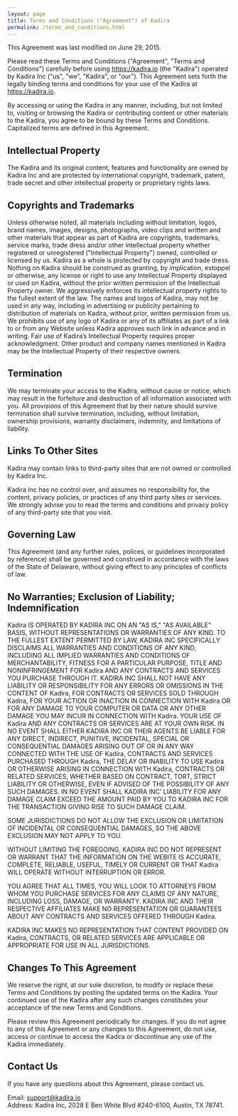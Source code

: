 ```yaml
---
layout: page
title: Terms and Conditions ("Agreement") of Kadira
permalink: /terms_and_conditions.html
---
```


This Agreement was last modified on June 29, 2015.

Please read these Terms and Conditions ("Agreement", "Terms and Conditions") carefully before using https://kadira.io (the "Kadira") operated by Kadira Inc ("us", "we", "Kadira", or "our"). This Agreement sets forth the legally binding terms and conditions for your use of the Kadira at https://kadira.io.

By accessing or using the Kadira in any manner, including, but not limited to, visiting or browsing the Kadira or contributing content or other materials to the Kadira, you agree to be bound by these Terms and Conditions. Capitalized terms are defined in this Agreement.

## Intellectual Property

The Kadira and its original content, features and functionality are owned by Kadira Inc and are protected by international copyright, trademark, patent, trade secret and other intellectual property or proprietary rights laws.

## Copyrights and Trademarks

Unless otherwise noted, all materials including without limitation, logos, brand names, images, designs, photographs, video clips and written and other materials that appear as part of Kadira are copyrights, trademarks, service marks, trade dress and/or other intellectual property whether registered or unregistered ("Intellectual Property") owned, controlled or licensed by us. Kadira as a whole is protected by copyright and trade dress. Nothing on Kadira should be construed as granting, by implication, estoppel or otherwise, any license or right to use any Intellectual Property displayed or used on Kadira, without the prior written permission of the Intellectual Property owner. We aggressively enforces its intellectual property rights to the fullest extent of the law. The names and logos of Kadira, may not be used in any way, including in advertising or publicity pertaining to distribution of materials on Kadira, without prior, written permission from us. We prohibits use of any logo of Kadira or any of its affiliates as part of a link to or from any Website unless Kadira approves such link in advance and in writing. Fair use of Kadira’s Intellectual Property requires proper acknowledgment. Other product and company names mentioned in Kadira may be the Intellectual Property of their respective owners.

## Termination

We may terminate your access to the Kadira, without cause or notice, which may result in the forfeiture and destruction of all information associated with you. All provisions of this Agreement that by their nature should survive termination shall survive termination, including, without limitation, ownership provisions, warranty disclaimers, indemnity, and limitations of liability.

## Links To Other Sites

Kadira may contain links to third-party sites that are not owned or controlled by Kadira Inc.

Kadira Inc has no control over, and assumes no responsibility for, the content, privacy policies, or practices of any third party sites or services. We strongly advise you to read the terms and conditions and privacy policy of any third-party site that you visit.

## Governing Law

This Agreement (and any further rules, polices, or guidelines incorporated by reference) shall be governed and construed in accordance with the laws of the State of Delaware, without giving effect to any principles of conflicts of law.

## No Warranties; Exclusion of Liability; Indemnification

Kadira IS OPERATED BY KADIRA INC ON AN "AS IS," "AS AVAILABLE" BASIS, WITHOUT REPRESENTATIONS OR WARRANTIES OF ANY KIND. TO THE FULLEST EXTENT PERMITTED BY LAW, KADIRA INC SPECIFICALLY DISCLAIMS ALL WARRANTIES AND CONDITIONS OF ANY KIND, INCLUDING ALL IMPLIED WARRANTIES AND CONDITIONS OF MERCHANTABILITY, FITNESS FOR A PARTICULAR PURPOSE, TITLE AND NONINFRINGEMENT FOR Kadira AND ANY CONTRACTS AND SERVICES YOU PURCHASE THROUGH IT. KADIRA INC SHALL NOT HAVE ANY LIABILITY OR RESPONSIBILITY FOR ANY ERRORS OR OMISSIONS IN THE CONTENT OF Kadira, FOR CONTRACTS OR SERVICES SOLD THROUGH Kadira, FOR YOUR ACTION OR INACTION IN CONNECTION WITH Kadira OR FOR ANY DAMAGE TO YOUR COMPUTER OR DATA OR ANY OTHER DAMAGE YOU MAY INCUR IN CONNECTION WITH Kadira. YOUR USE OF Kadira AND ANY CONTRACTS OR SERVICES ARE AT YOUR OWN RISK. IN NO EVENT SHALL EITHER KADIRA INC OR THEIR AGENTS BE LIABLE FOR ANY DIRECT, INDIRECT, PUNITIVE, INCIDENTAL, SPECIAL OR CONSEQUENTIAL DAMAGES ARISING OUT OF OR IN ANY WAY CONNECTED WITH THE USE OF Kadira, CONTRACTS AND SERVICES PURCHASED THROUGH Kadira, THE DELAY OR INABILITY TO USE Kadira OR OTHERWISE ARISING IN CONNECTION WITH Kadira, CONTRACTS OR RELATED SERVICES, WHETHER BASED ON CONTRACT, TORT, STRICT LIABILITY OR OTHERWISE, EVEN IF ADVISED OF THE POSSIBILITY OF ANY SUCH DAMAGES. IN NO EVENT SHALL KADIRA INC’ LIABILITY FOR ANY DAMAGE CLAIM EXCEED THE AMOUNT PAID BY YOU TO KADIRA INC FOR THE TRANSACTION GIVING RISE TO SUCH DAMAGE CLAIM.

SOME JURISDICTIONS DO NOT ALLOW THE EXCLUSION OR LIMITATION OF INCIDENTAL OR CONSEQUENTIAL DAMAGES, SO THE ABOVE EXCLUSION MAY NOT APPLY TO YOU.

WITHOUT LIMITING THE FOREGOING, KADIRA INC DO NOT REPRESENT OR WARRANT THAT THE INFORMATION ON THE WEBITE IS ACCURATE, COMPLETE, RELIABLE, USEFUL, TIMELY OR CURRENT OR THAT Kadira WILL OPERATE WITHOUT INTERRUPTION OR ERROR.

YOU AGREE THAT ALL TIMES, YOU WILL LOOK TO ATTORNEYS FROM WHOM YOU PURCHASE SERVICES FOR ANY CLAIMS OF ANY NATURE, INCLUDING LOSS, DAMAGE, OR WARRANTY. KADIRA INC AND THEIR RESPECTIVE AFFILIATES MAKE NO REPRESENTATION OR GUARANTEES ABOUT ANY CONTRACTS AND SERVICES OFFERED THROUGH Kadira.

KADIRA INC MAKES NO REPRESENTATION THAT CONTENT PROVIDED ON Kadira, CONTRACTS, OR RELATED SERVICES ARE APPLICABLE OR APPROPRIATE FOR USE IN ALL JURISDICTIONS.

## Changes To This Agreement

We reserve the right, at our sole discretion, to modify or replace these Terms and Conditions by posting the updated terms on the Kadira. Your continued use of the Kadira after any such changes constitutes your acceptance of the new Terms and Conditions.

Please review this Agreement periodically for changes. If you do not agree to any of this Agreement or any changes to this Agreement, do not use, access or continue to access the Kadira or discontinue any use of the Kadira immediately.

## Contact Us

If you have any questions about this Agreement, please contact us.

Email: <support@kadira.io><br>
Address: Kadira Inc, 2028 E Ben White Blvd #240-6100, Austin, TX 78741.
